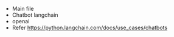 - Main file 
- Chatbot langchain
- openai
- Refer https://python.langchain.com/docs/use_cases/chatbots
